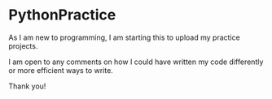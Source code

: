 # PythonPractice
As I am new to programming, I am starting this to upload my practice projects.

I am open to any comments on how I could have written my code differently or more efficient ways to write.

Thank you!
